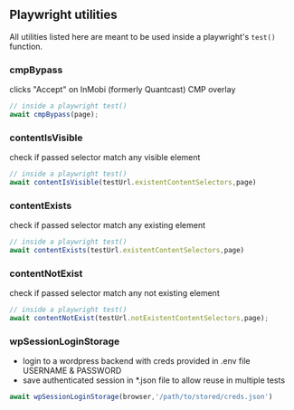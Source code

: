 ## Playwright utilities
All utilities listed here are meant to be used inside a playwright's `test()` function.


### cmpBypass
clicks "Accept" on InMobi (formerly Quantcast) CMP overlay

```typescript
// inside a playwright test()
await cmpBypass(page);
```

### contentIsVisible
check if passed selector match any visible element
```typescript
// inside a playwright test()
await contentIsVisible(testUrl.existentContentSelectors,page)
```

### contentExists
check if passed selector match any existing element

```typescript
// inside a playwright test()
await contentExists(testUrl.existentContentSelectors,page)
```

### contentNotExist
check if passed selector match any not existing element

```typescript
// inside a playwright test()
await contentNotExist(testUrl.notExistentContentSelectors,page);
```

### wpSessionLoginStorage
- login to a wordpress backend with creds provided in .env file USERNAME & PASSWORD
- save authenticated session in *.json file to allow reuse in multiple tests
```typescript
await wpSessionLoginStorage(browser,'/path/to/stored/creds.json')
```